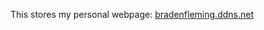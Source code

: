 This stores my personal webpage: <a href="https://unicycleunicorn.github.io/UnicycleUnicorn/" target="_blank">bradenfleming.ddns.net</a>

